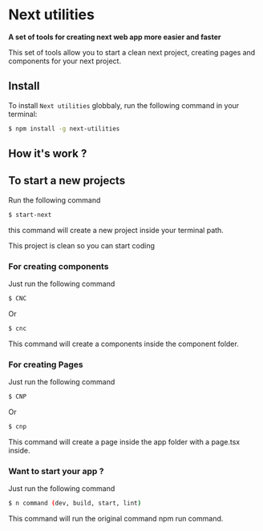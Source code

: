 # Next utilities

**A set of tools for creating next web app more easier and faster**

This set of tools allow you to start a clean next project, creating pages and components for your next project.

## Install

To install `Next utilities` globbaly, run the following command in your terminal:

```sh
$ npm install -g next-utilities

```

## How it's work ?

## To start a new projects

Run the following command

```sh
$ start-next

```

this command will create a new project inside your terminal path.

This project is clean so you can start coding

### For creating components

Just run the following command

```sh
$ CNC

```

Or

```sh
$ cnc

```

This command will create a components inside the component folder.

### For creating Pages

Just run the following command

```sh
$ CNP

```

Or

```sh
$ cnp

```

This command will create a page inside the app folder with a page.tsx inside.

### Want to start your app ?

Just run the following command

```sh
$ n command (dev, build, start, lint)

```

This command will run the original command npm run command.
